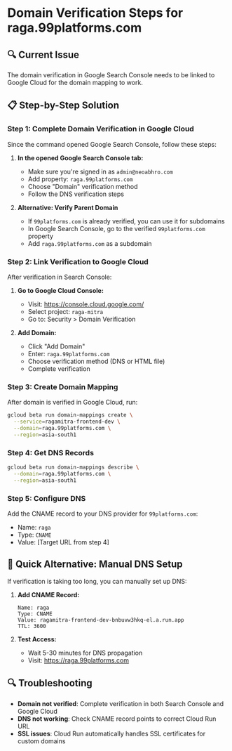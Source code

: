 # Domain Verification Steps for raga.99platforms.com

## 🔍 Current Issue
The domain verification in Google Search Console needs to be linked to Google Cloud for the domain mapping to work.

## 📋 Step-by-Step Solution

### Step 1: Complete Domain Verification in Google Cloud

Since the command opened Google Search Console, follow these steps:

1. **In the opened Google Search Console tab:**
   - Make sure you're signed in as `admin@neoabhro.com`
   - Add property: `raga.99platforms.com`
   - Choose "Domain" verification method
   - Follow the DNS verification steps

2. **Alternative: Verify Parent Domain**
   - If `99platforms.com` is already verified, you can use it for subdomains
   - In Google Search Console, go to the verified `99platforms.com` property
   - Add `raga.99platforms.com` as a subdomain

### Step 2: Link Verification to Google Cloud

After verification in Search Console:

1. **Go to Google Cloud Console:**
   - Visit: https://console.cloud.google.com/
   - Select project: `raga-mitra`
   - Go to: Security > Domain Verification

2. **Add Domain:**
   - Click "Add Domain"
   - Enter: `raga.99platforms.com`
   - Choose verification method (DNS or HTML file)
   - Complete verification

### Step 3: Create Domain Mapping

After domain is verified in Google Cloud, run:

```bash
gcloud beta run domain-mappings create \
  --service=ragamitra-frontend-dev \
  --domain=raga.99platforms.com \
  --region=asia-south1
```

### Step 4: Get DNS Records

```bash
gcloud beta run domain-mappings describe \
  --domain=raga.99platforms.com \
  --region=asia-south1
```

### Step 5: Configure DNS

Add the CNAME record to your DNS provider for `99platforms.com`:
- Name: `raga`
- Type: `CNAME`
- Value: [Target URL from step 4]

## 🚀 Quick Alternative: Manual DNS Setup

If verification is taking too long, you can manually set up DNS:

1. **Add CNAME Record:**
   ```
   Name: raga
   Type: CNAME
   Value: ragamitra-frontend-dev-bnbuvw3hkq-el.a.run.app
   TTL: 3600
   ```

2. **Test Access:**
   - Wait 5-30 minutes for DNS propagation
   - Visit: https://raga.99platforms.com

## 🔍 Troubleshooting

- **Domain not verified**: Complete verification in both Search Console and Google Cloud
- **DNS not working**: Check CNAME record points to correct Cloud Run URL
- **SSL issues**: Cloud Run automatically handles SSL certificates for custom domains
